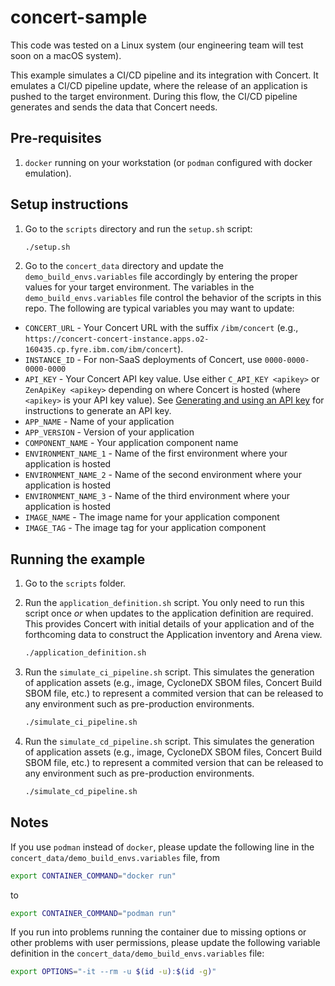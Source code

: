 # concert-sample

This code was tested on a Linux system (our engineering team will test soon on a macOS system).

This example simulates a CI/CD pipeline and its integration with Concert. It emulates a CI/CD pipeline update, where the release of an application is pushed to the target environment. During this flow, the CI/CD pipeline generates and sends the data that Concert needs.

## Pre-requisites

1. `docker` running on your workstation (or `podman` configured with docker emulation).

## Setup instructions

1. Go to the `scripts` directory and run the `setup.sh` script:

   ```bash
   ./setup.sh
   ```

1. Go to the `concert_data` directory and update the `demo_build_envs.variables` file accordingly by entering the proper values for your target environment. The variables in the `demo_build_envs.variables` file control the behavior of the scripts in this repo. The following are typical variables you may want to update:

* `CONCERT_URL` - Your Concert URL with the suffix `/ibm/concert` (e.g., `https://concert-concert-instance.apps.o2-160435.cp.fyre.ibm.com/ibm/concert`).
* `INSTANCE_ID` - For non-SaaS deployments of Concert, use `0000-0000-0000-0000`
* `API_KEY` - Your Concert API key value. Use either `C_API_KEY <apikey>` or `ZenApiKey <apikey>` depending on where Concert is hosted (where `<apikey>` is your API key value). See [Generating and using an API key](https://www.ibm.com/docs/en/concert?topic=started-generating-using-api-key) for instructions to generate an API key.
* `APP_NAME` - Name of your application
* `APP_VERSION` - Version of your application
* `COMPONENT_NAME` - Your application component name
* `ENVIRONMENT_NAME_1` - Name of the first environment where your application is hosted
* `ENVIRONMENT_NAME_2` - Name of the second environment where your application is hosted
* `ENVIRONMENT_NAME_3` - Name of the third environment where your application is hosted
* `IMAGE_NAME` - The image name for your application component
* `IMAGE_TAG` - The image tag for your application component

## Running the example 

1. Go to the `scripts` folder.
1. Run the `application_definition.sh` script. You only need to run this script once *or* when updates to the application definition are required. This provides Concert with initial details of your application and of the forthcoming data to construct the Application inventory and Arena view.

   ```bash
   ./application_definition.sh
   ```

1. Run the `simulate_ci_pipeline.sh` script. This simulates the generation of application assets (e.g., image, CycloneDX SBOM files, Concert Build SBOM file, etc.) to represent a commited version that can be released to any environment such as pre-production environments.

   ```bash
   ./simulate_ci_pipeline.sh
   ```

1. Run the `simulate_cd_pipeline.sh` script. This simulates the generation of application assets (e.g., image, CycloneDX SBOM files, Concert Build SBOM file, etc.) to represent a commited version that can be released to any environment such as pre-production environments.

   ```bash
   ./simulate_cd_pipeline.sh
   ```

## Notes

If you use `podman` instead of `docker`, please update the following line in the `concert_data/demo_build_envs.variables` file, from

```bash
export CONTAINER_COMMAND="docker run" 
```

to

```bash
export CONTAINER_COMMAND="podman run"
```

If you run into problems running the container due to missing options or other problems with user permissions, please update the following variable definition in the `concert_data/demo_build_envs.variables` file:

```bash
export OPTIONS="-it --rm -u $(id -u):$(id -g)" 
```
